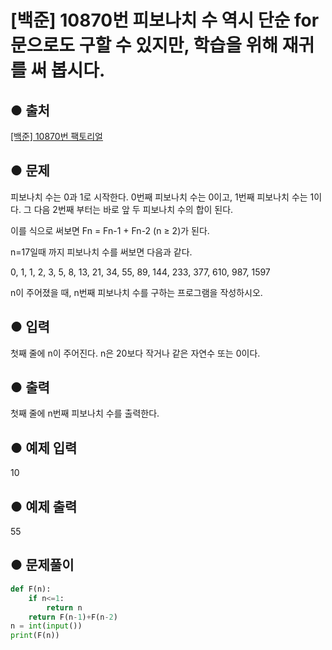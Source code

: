 # [백준] 10870번 피보나치 수 역시 단순 for문으로도 구할 수 있지만, 학습을 위해 재귀를 써 봅시다.

## ● 출처
[[백준] 10870번 팩토리얼](https://www.acmicpc.net/problem/10870)  

## ● 문제
피보나치 수는 0과 1로 시작한다. 0번째 피보나치 수는 0이고, 1번째 피보나치 수는 1이다. 그 다음 2번째 부터는 바로 앞 두 피보나치 수의 합이 된다.

이를 식으로 써보면 Fn = Fn-1 + Fn-2 (n ≥ 2)가 된다.

n=17일때 까지 피보나치 수를 써보면 다음과 같다.

0, 1, 1, 2, 3, 5, 8, 13, 21, 34, 55, 89, 144, 233, 377, 610, 987, 1597

n이 주어졌을 때, n번째 피보나치 수를 구하는 프로그램을 작성하시오.

## ● 입력
첫째 줄에 n이 주어진다. n은 20보다 작거나 같은 자연수 또는 0이다.

## ● 출력
첫째 줄에 n번째 피보나치 수를 출력한다.
    
## ● 예제 입력
10

## ● 예제 출력
55

## ● 문제풀이
```python
def F(n):
    if n<=1:
        return n
    return F(n-1)+F(n-2)
n = int(input())
print(F(n))
```
